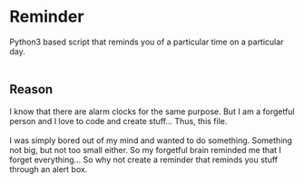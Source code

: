 # Reminder
Python3 based script that reminds you of a particular time on a particular day.
<br><br>
## Reason
I know that there are alarm clocks for the same purpose. But I am a forgetful person and I love to code and create stuff...
Thus, this file.<br><br>
I was simply bored out of my mind and wanted to do something. Something not big, but not too small either. So my forgetful brain reminded me that I forget everything... So why not create a reminder that reminds you stuff through an alert box.
